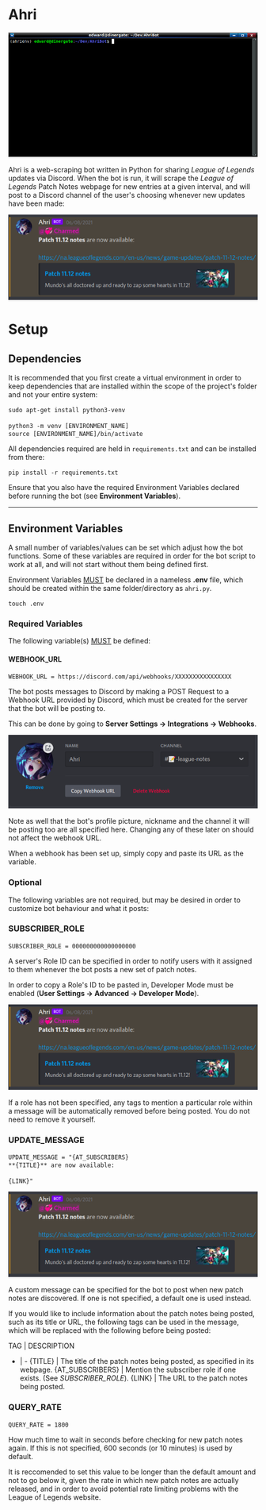 # Ahri

![](./readme/demo.gif)

Ahri is a web-scraping bot written in Python for sharing *League of Legends* updates via Discord. When the bot is run, it will scrape the *League of Legends* Patch Notes webpage for new entries at a given interval, and will post to a Discord channel of the user's choosing whenever new updates have been made:

![](./readme/role.png)

# Setup
## Dependencies
It is recommended that you first create a virtual environment in order to keep dependencies that are installed within the scope of the project's folder and not your entire system:
```
sudo apt-get install python3-venv

python3 -m venv [ENVIRONMENT_NAME]
source [ENVIRONMENT_NAME]/bin/activate
```
All dependencies required are held in ```requirements.txt``` and can be installed from there:
```
pip install -r requirements.txt
```
Ensure that you also have the required Environment Variables declared before running the bot (see **Environment Variables**).

---

## Environment Variables
A small number of variables/values can be set which adjust how the bot functions. Some of these variables are required in order for the bot script to work at all, and will not start without them being defined first.

Environment Variables <u>MUST</u> be declared in a nameless **.env** file, which should be created within the same folder/directory as ```ahri.py```.
```
touch .env
```

### Required Variables
The following variable(s) <u>MUST</u> be defined:
#### WEBHOOK_URL
```
WEBHOOK_URL = https://discord.com/api/webhooks/XXXXXXXXXXXXXXXX
```
The bot posts messages to Discord by making a POST Request to a Webhook URL provided by Discord, which must be created for the server that the bot will be posting to. 

This can be done by going to **Server Settings -> Integrations -> Webhooks**.

![](./readme/webhook.png)

Note as well that the bot's profile picture, nickname and the channel it will be posting too are all specified here. Changing any of these later on should not affect the webhook URL.

When a webhook has been set up, simply copy and paste its URL as the variable.

### Optional
The following variables are not required, but may be desired in order to customize bot behaviour and what it posts:
### SUBSCRIBER_ROLE
```
SUBSCRIBER_ROLE = 000000000000000000
```
A server's Role ID can be specified in order to notify users with it assigned to them whenever the bot posts a new set of patch notes. 

In order to copy a Role's ID to be pasted in, Developer Mode must be enabled (**User Settings -> Advanced -> Developer Mode**).

![](./readme/role.png)

If a role has not been specified, any tags to mention a particular role within a message will be automatically removed before being posted. You do not need to remove it yourself.

### UPDATE_MESSAGE
```
UPDATE_MESSAGE = "{AT_SUBSCRIBERS}
**{TITLE}** are now available:

{LINK}"
```
![](./readme/role.png)

A custom message can be specified for the bot to post when new patch notes are discovered. If one is not specified, a default one is used instead.

If you would like to include information about the patch notes being posted, such as its title or URL, the following tags can be used in the message, which will be replaced with the following before being posted:

TAG | DESCRIPTION
-   | -
{TITLE}          | The title of the patch notes being posted, as specified in its webpage.
{AT_SUBSCRIBERS} | Mention the subscriber role if one exists. (See *SUBSCRIBER_ROLE*).
{LINK}           | The URL to the patch notes being posted.

### QUERY_RATE
```
QUERY_RATE = 1800
```
How much time to wait in seconds before checking for new patch notes again. If this is not specified, 600 seconds (or 10 minutes) is used by default.

It is reccomended to set this value to be longer than the default amount and not to go below it, given the rate in which new patch notes are actually released, and in order to avoid potential rate limiting problems with the League of Legends website.